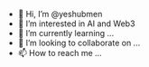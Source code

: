 - 👋 Hi, I’m @yeshubmen
- 👀 I’m interested in AI and Web3
- 🌱 I’m currently learning ...
- 💞️ I’m looking to collaborate on ...
- 📫 How to reach me ...

<!---
yeshubmen/yeshubmen is a ✨ special ✨ repository because its `README.md` (this file) appears on your GitHub profile.
You can click the Preview link to take a look at your changes.
--->

